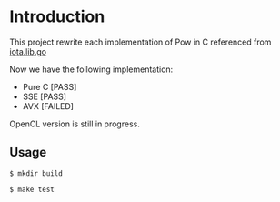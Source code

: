 # Introduction
This project rewrite each implementation of Pow in C referenced from [iota.lib.go](https://github.com/iotaledger/iota.lib.go)

Now we have the following implementation:
* Pure C [PASS]
* SSE [PASS]
* AVX [FAILED]

OpenCL version is still in progress.

## Usage
```$ mkdir build```

```$ make test```
